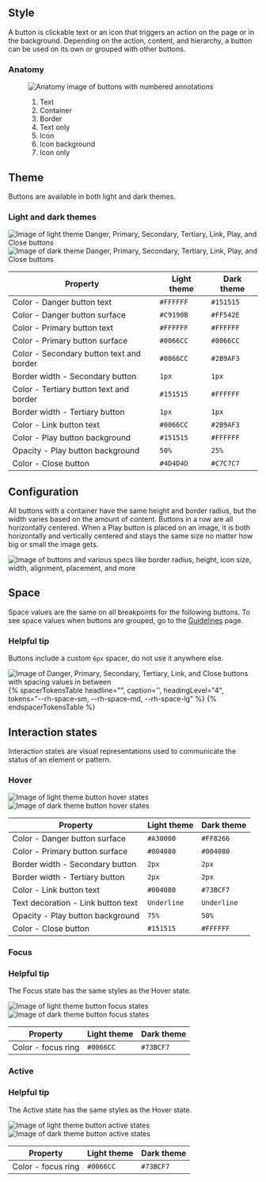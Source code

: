 ## Style

A button is clickable text or an icon that triggers an action on the page or in 
the background. Depending on the action, content, and hierarchy, a button can be 
used on its own or grouped with other buttons.

### Anatomy

<figure>
  <uxdot-example width-adjustment="428px">
    <img src="{{ '../button-anatomy.png' | url }}" alt="Anatomy image of buttons with numbered annotations">
  </uxdot-example>
  <figcaption>
    <ol>
      <li>Text</li>
      <li>Container</li>
      <li>Border</li>
      <li>Text only</li>
      <li>Icon</li>
      <li>Icon background</li>
      <li>Icon only</li>
    </ol>
  </figcaption>
</figure>

## Theme

Buttons are available in both light and dark themes.

### Light and dark themes

<uxdot-example width-adjustment="494px">
  <img src="{{ '../button-theme-light.png' | url }}" alt="Image of light theme Danger, Primary, Secondary, Tertiary, Link, Play, and Close buttons">
</uxdot-example>

<uxdot-example color-palette="darkest" width-adjustment="494px">
  <img src="{{ '../button-theme-dark.png' | url }}" alt="Image of dark theme Danger, Primary, Secondary, Tertiary, Link, Play, and Close buttons">
</uxdot-example>

<rh-table>
  <table>
    <thead>
      <tr>
        <th scope="col" data-label="Property">Property</th>
        <th scope="col" data-label="Light theme">Light theme</th>
        <th scope="col" data-label="Dark theme">Dark theme</th>
      </tr>
    </thead>
    <tbody>
      <tr>
        <td data-label="Property">Color - Danger button text</td>
        <td data-label="Light theme"><code>#FFFFFF</code></td>
        <td data-label="Dark theme"><code>#151515</code></td>
      </tr>
      <tr>
        <td data-label="Property">Color - Danger button surface</td>
        <td data-label="Light theme"><code>#C9190B</code></td>
        <td data-label="Dark theme"><code>#FF542E</code></td>
      </tr>
      <tr>
        <td data-label="Property">Color - Primary button text</td>
        <td data-label="Light theme"><code>#FFFFFF</code></td>
        <td data-label="Dark theme"><code>#FFFFFF</code></td>
      </tr>
      <tr>
        <td data-label="Property">Color - Primary button surface</td>
        <td data-label="Light theme"><code>#0066CC</code></td>
        <td data-label="Dark theme"><code>#0066CC</code></td>
      </tr>
      <tr>
        <td data-label="Property">Color - Secondary button text and border</td>
        <td data-label="Light theme"><code>#0066CC</code></td>
        <td data-label="Dark theme"><code>#2B9AF3</code></td>
      </tr>
      <tr>
        <td data-label="Property">Border width - Secondary button</td>
        <td data-label="Light theme"><code>1px</code></td>
        <td data-label="Dark theme"><code>1px</code></td>
      </tr>
      <tr>
        <td data-label="Property">Color - Tertiary button text and border</td>
        <td data-label="Light theme"><code>#151515</code></td>
        <td data-label="Dark theme"><code>#FFFFFF</code></td>
      </tr>
      <tr>
        <td data-label="Property">Border width - Tertiary button</td>
        <td data-label="Light theme"><code>1px</code></td>
        <td data-label="Dark theme"><code>1px</code></td>
      </tr>
      <tr>
        <td data-label="Property">Color - Link button text</td>
        <td data-label="Light theme"><code>#0066CC</code></td>
        <td data-label="Dark theme"><code>#2B9AF3</code></td>
      </tr>
      <tr>
        <td data-label="Property">Color - Play button background</td>
        <td data-label="Light theme"><code>#151515</code></td>
        <td data-label="Dark theme"><code>#FFFFFF</code></td>
      </tr>
      <tr>
        <td data-label="Property">Opacity - Play button background</td>
        <td data-label="Light theme"><code>50%</code></td>
        <td data-label="Dark theme"><code>25%</code></td>
      </tr>
      <tr>
        <td data-label="Property">Color - Close button</td>
        <td data-label="Light theme"><code>#4D4D4D</code></td>
        <td data-label="Dark theme"><code>#C7C7C7</code></td>
      </tr>
    </tbody>
  </table>
</rh-table>
    
## Configuration

All buttons with a container have the same height and border radius, but the 
width varies based on the amount of content. Buttons in a row are all 
horizontally centered. When a Play button is placed on an image, it is both 
horizontally and vertically centered and stays the same size no matter how big 
or small the image gets.

<uxdot-example width-adjustment="818px">
  <img src="{{ '../button-configuration.png' | url }}" alt="Image of buttons and various specs like border radius, height, icon size, width, alignment, placement, and more">
</uxdot-example>

## Space

Space values are the same on all breakpoints for the following buttons. To see 
space values when buttons are grouped, go to the [Guidelines](./guidelines) page.

<rh-alert state="info">
  <h3 slot="header">Helpful tip</h3>
  <p>Buttons include a custom <code>6px</code> spacer, do not use it anywhere else.</p>
</rh-alert>

<uxdot-example width-adjustment="721px">
  <img src="{{ '../button-space.png' | url }}" alt="Image of Danger, Primary, Secondary, Tertiary, Link, and Close buttons with spacing values in between">
</uxdot-example>

<rh-table>
{% spacerTokensTable 
  headline="",
  caption='',
  headingLevel="4",
  tokens="--rh-space-sm, --rh-space-md, --rh-space-lg" %}
{% endspacerTokensTable %}
</rh-table>

## Interaction states

Interaction states are visual representations used to communicate the status of 
an element or pattern.

### Hover

<uxdot-example width-adjustment="495px">
  <img src="{{ '../button-interaction-state-hover-theme-light.png' | url }}" alt="Image of light theme button hover states">
</uxdot-example>

<uxdot-example color-palette="darkest" width-adjustment="495px">
  <img src="{{ '../button-interaction-state-hover-theme-dark.png' | url }}" alt="Image of dark theme button hover states">
</uxdot-example>

<rh-table>
  <table>
    <thead>
      <tr>
        <th scope="col" data-label="Property">Property</th>
        <th scope="col" data-label="Light theme">Light theme</th>
        <th scope="col" data-label="Dark theme">Dark theme</th>
      </tr>
    </thead>
    <tbody>
      <tr>
        <td data-label="Property">Color - Danger button surface</td>
        <td data-label="Light theme"><code>#A30000</code></td>
        <td data-label="Dark theme"><code>#FF8266</code></td>
      </tr>
      <tr>
        <td data-label="Property">Color - Primary button surface</td>
        <td data-label="Light theme"><code>#004080</code></td>
        <td data-label="Dark theme"><code>#004080</code></td>
      </tr>
      <tr>
        <td data-label="Property">Border width - Secondary button</td>
        <td data-label="Light theme"><code>2px</code></td>
        <td data-label="Dark theme"><code>2px</code></td>
      </tr>
      <tr>
        <td data-label="Property">Border width - Tertiary button</td>
        <td data-label="Light theme"><code>2px</code></td>
        <td data-label="Dark theme"><code>2px</code></td>
      </tr>
      <tr>
        <td data-label="Property">Color - Link button text</td>
        <td data-label="Light theme"><code>#004080</code></td>
        <td data-label="Dark theme"><code>#73BCF7</code></td>
      </tr>
      <tr>
        <td data-label="Property">Text decoration - Link button text</td>
        <td data-label="Light theme"><code>Underline</code></td>
        <td data-label="Dark theme"><code>Underline</code></td>
      </tr>
      <tr>
        <td data-label="Property">Opacity - Play button background</td>
        <td data-label="Light theme"><code>75%</code></td>
        <td data-label="Dark theme"><code>50%</code></td>
      </tr>
      <tr>
        <td data-label="Property">Color - Close button</td>
        <td data-label="Light theme"><code>#151515</code></td>
        <td data-label="Dark theme"><code>#FFFFFF</code></td>
      </tr>
    </tbody>
  </table>
</rh-table>

### Focus

<rh-alert state="info">
  <h3 slot="header">Helpful tip</h3>
  <p>The Focus state has the same styles as the Hover state.</p>
</rh-alert>

<uxdot-example width-adjustment="530px">
  <img src="{{ '../button-interaction-state-focus-theme-light.png' | url }}" alt="Image of light theme button focus states">
</uxdot-example>

<uxdot-example color-palette="darkest" width-adjustment="530px">
  <img src="{{ '../button-interaction-state-focus-theme-dark.png' | url }}" alt="Image of dark theme button focus states">
</uxdot-example>


<rh-table>
  <table>
    <thead>
      <tr>
        <th scope="col" data-label="Property">Property</th>
        <th scope="col" data-label="Light theme">Light theme</th>
        <th scope="col" data-label="Dark theme">Dark theme</th>
      </tr>
    </thead>
    <tbody>
      <tr>
        <td data-label="Property">Color - focus ring</td>
        <td data-label="Light theme"><code>#0066CC</code></td>
        <td data-label="Dark theme"><code>#73BCF7</code></td>
      </tr>
    </tbody>
  </table>
</rh-table>

### Active

<rh-alert state="info">
  <h3 slot="header">Helpful tip</h3>
  <p>The Active state has the same styles as the Hover state.</p>
</rh-alert>

<uxdot-example width-adjustment="530px">
  <img src="{{ '../button-interaction-state-active-theme-light.png' | url }}" alt="Image of light theme button active states">
</uxdot-example>

<uxdot-example color-palette="darkest" width-adjustment="530px">
  <img src="{{ '../button-interaction-state-active-theme-dark.png' | url }}" alt="Image of dark theme button active states">
</uxdot-example>

<rh-table>
  <table>
    <thead>
      <tr>
        <th scope="col" data-label="Property">Property</th>
        <th scope="col" data-label="Light theme">Light theme</th>
        <th scope="col" data-label="Dark theme">Dark theme</th>
      </tr>
    </thead>
    <tbody>
      <tr>
        <td data-label="Property"> Color - focus ring </td>
        <td data-label="Light theme"><code>#0066CC</code></td>
        <td data-label="Dark theme"><code>#73BCF7</code></td>
      </tr>
    </tbody>
  </table>
</rh-table>